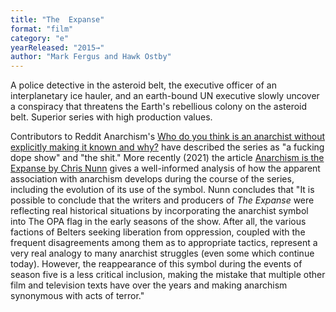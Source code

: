 ```yaml
---
title: "The  Expanse"
format: "film"
category: "e"
yearReleased: "2015→"
author: "Mark Fergus and Hawk Ostby"
---
```

A police detective in the asteroid belt, the executive  officer of an interplanetary ice hauler, and an earth-bound UN executive slowly  uncover a conspiracy that threatens the Earth's rebellious colony on the  asteroid belt. Superior series with high production values.

Contributors to Reddit Anarchism's <a class="title may-blank " data-event-action="title" data-href-url="/r/Anarchism/comments/5linem/who_do_you_think_is_an_anarchist_without/" data-inbound-url="/r/Anarchism/comments/5linem/who_do_you_think_is_an_anarchist_without/?utm_content=title&amp;utm_medium=front&amp;utm_source=reddit&amp;utm_name=Anarchism" href="https://www.reddit.com/r/Anarchism/comments/5linem/who_do_you_think_is_an_anarchist_without/" rel="" tabindex="1"> Who do you think is an anarchist without explicitly making it known and why?</a>  have described the series as "a fucking dope show" and "the shit."
 More recently (2021) the article <a href="https://cstonline.net/anarchism-is-the-expanse-by-chris-nunn/">Anarchism is the Expanse by Chris Nunn</a> gives a well-informed analysis of how the apparent association with anarchism develops during the course of the series, including the evolution of its use of the symbol. Nunn concludes that "It is possible to conclude that the writers and producers of _The Expanse_ were reflecting real historical situations by incorporating the anarchist symbol into The OPA flag in the early seasons of the show. After all, the various factions of Belters seeking liberation from oppression, coupled with the frequent disagreements among them as to appropriate tactics, represent a very real analogy to many anarchist struggles (even some which continue today). However, the reappearance of this symbol during the events of season five is a less critical inclusion, making the mistake that multiple other film and television texts have over the years and making anarchism synonymous with acts of terror."

